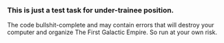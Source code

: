 ### This is just a test task for under-trainee position.
The code bullshit-complete and may contain errors that will destroy your computer and organize The First Galactic Empire.
So run at your own risk.